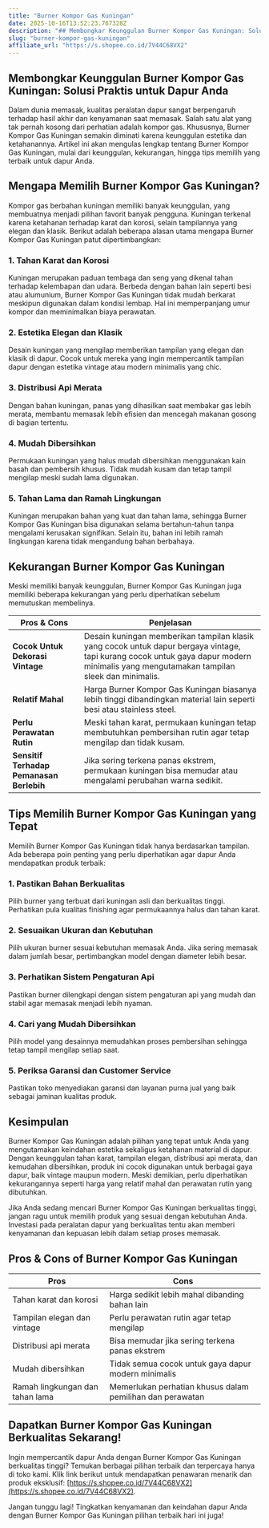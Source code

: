 ```yaml
---
title: "Burner Kompor Gas Kuningan"
date: 2025-10-16T13:52:23.767328Z
description: "## Membongkar Keunggulan Burner Kompor Gas Kuningan: Solusi Praktis untuk Dapur Anda..."
slug: "burner-kompor-gas-kuningan"
affiliate_url: "https://s.shopee.co.id/7V44C68VX2"
---
```

## Membongkar Keunggulan Burner Kompor Gas Kuningan: Solusi Praktis untuk Dapur Anda

Dalam dunia memasak, kualitas peralatan dapur sangat berpengaruh terhadap hasil akhir dan kenyamanan saat memasak. Salah satu alat yang tak pernah kosong dari perhatian adalah kompor gas. Khususnya, Burner Kompor Gas Kuningan semakin diminati karena keunggulan estetika dan ketahanannya. Artikel ini akan mengulas lengkap tentang Burner Kompor Gas Kuningan, mulai dari keunggulan, kekurangan, hingga tips memilih yang terbaik untuk dapur Anda.

## Mengapa Memilih Burner Kompor Gas Kuningan?

Kompor gas berbahan kuningan memiliki banyak keunggulan, yang membuatnya menjadi pilihan favorit banyak pengguna. Kuningan terkenal karena ketahanan terhadap karat dan korosi, selain tampilannya yang elegan dan klasik. Berikut adalah beberapa alasan utama mengapa Burner Kompor Gas Kuningan patut dipertimbangkan:

### 1. Tahan Karat dan Korosi

Kuningan merupakan paduan tembaga dan seng yang dikenal tahan terhadap kelembapan dan udara. Berbeda dengan bahan lain seperti besi atau alumunium, Burner Kompor Gas Kuningan tidak mudah berkarat meskipun digunakan dalam kondisi lembap. Hal ini memperpanjang umur kompor dan meminimalkan biaya perawatan.

### 2. Estetika Elegan dan Klasik

Desain kuningan yang mengilap memberikan tampilan yang elegan dan klasik di dapur. Cocok untuk mereka yang ingin mempercantik tampilan dapur dengan estetika vintage atau modern minimalis yang chic.

### 3. Distribusi Api Merata

Dengan bahan kuningan, panas yang dihasilkan saat membakar gas lebih merata, membantu memasak lebih efisien dan mencegah makanan gosong di bagian tertentu.

### 4. Mudah Dibersihkan

Permukaan kuningan yang halus mudah dibersihkan menggunakan kain basah dan pembersih khusus. Tidak mudah kusam dan tetap tampil mengilap meski sudah lama digunakan.

### 5. Tahan Lama dan Ramah Lingkungan

Kuningan merupakan bahan yang kuat dan tahan lama, sehingga Burner Kompor Gas Kuningan bisa digunakan selama bertahun-tahun tanpa mengalami kerusakan signifikan. Selain itu, bahan ini lebih ramah lingkungan karena tidak mengandung bahan berbahaya.

## Kekurangan Burner Kompor Gas Kuningan

Meski memiliki banyak keunggulan, Burner Kompor Gas Kuningan juga memiliki beberapa kekurangan yang perlu diperhatikan sebelum memutuskan membelinya.

| **Pros & Cons** | **Penjelasan** |
|------------------|----------------|
| **Cocok Untuk Dekorasi Vintage** | Desain kuningan memberikan tampilan klasik yang cocok untuk dapur bergaya vintage, tapi kurang cocok untuk gaya dapur modern minimalis yang mengutamakan tampilan sleek dan minimalis. |
| **Relatif Mahal** | Harga Burner Kompor Gas Kuningan biasanya lebih tinggi dibandingkan material lain seperti besi atau stainless steel. |
| **Perlu Perawatan Rutin** | Meski tahan karat, permukaan kuningan tetap membutuhkan pembersihan rutin agar tetap mengilap dan tidak kusam. |
| **Sensitif Terhadap Pemanasan Berlebih** | Jika sering terkena panas ekstrem, permukaan kuningan bisa memudar atau mengalami perubahan warna sedikit. |

## Tips Memilih Burner Kompor Gas Kuningan yang Tepat

Memilih Burner Kompor Gas Kuningan tidak hanya berdasarkan tampilan. Ada beberapa poin penting yang perlu diperhatikan agar dapur Anda mendapatkan produk terbaik:

### 1. Pastikan Bahan Berkualitas

Pilih burner yang terbuat dari kuningan asli dan berkualitas tinggi. Perhatikan pula kualitas finishing agar permukaannya halus dan tahan karat.

### 2. Sesuaikan Ukuran dan Kebutuhan

Pilih ukuran burner sesuai kebutuhan memasak Anda. Jika sering memasak dalam jumlah besar, pertimbangkan model dengan diameter lebih besar.

### 3. Perhatikan Sistem Pengaturan Api

Pastikan burner dilengkapi dengan sistem pengaturan api yang mudah dan stabil agar memasak menjadi lebih nyaman.

### 4. Cari yang Mudah Dibersihkan

Pilih model yang desainnya memudahkan proses pembersihan sehingga tetap tampil mengilap setiap saat.

### 5. Periksa Garansi dan Customer Service

Pastikan toko menyediakan garansi dan layanan purna jual yang baik sebagai jaminan kualitas produk.

## Kesimpulan

Burner Kompor Gas Kuningan adalah pilihan yang tepat untuk Anda yang mengutamakan keindahan estetika sekaligus ketahanan material di dapur. Dengan keunggulan tahan karat, tampilan elegan, distribusi api merata, dan kemudahan dibersihkan, produk ini cocok digunakan untuk berbagai gaya dapur, baik vintage maupun modern. Meski demikian, perlu diperhatikan kekurangannya seperti harga yang relatif mahal dan perawatan rutin yang dibutuhkan.

Jika Anda sedang mencari Burner Kompor Gas Kuningan berkualitas tinggi, jangan ragu untuk memilih produk yang sesuai dengan kebutuhan Anda. Investasi pada peralatan dapur yang berkualitas tentu akan memberi kenyamanan dan kepuasan lebih dalam setiap proses memasak.

## Pros & Cons of Burner Kompor Gas Kuningan

| **Pros** | **Cons** |
|------------|-----------|
| Tahan karat dan korosi | Harga sedikit lebih mahal dibanding bahan lain |
| Tampilan elegan dan vintage | Perlu perawatan rutin agar tetap mengilap |
| Distribusi api merata | Bisa memudar jika sering terkena panas ekstrem |
| Mudah dibersihkan | Tidak semua cocok untuk gaya dapur modern minimalis |
| Ramah lingkungan dan tahan lama | Memerlukan perhatian khusus dalam pemilihan dan perawatan |

## Dapatkan Burner Kompor Gas Kuningan Berkualitas Sekarang!

Ingin mempercantik dapur Anda dengan Burner Kompor Gas Kuningan berkualitas tinggi? Temukan berbagai pilihan terbaik dan terpercaya hanya di toko kami. Klik link berikut untuk mendapatkan penawaran menarik dan produk eksklusif: [https://s.shopee.co.id/7V44C68VX2](https://s.shopee.co.id/7V44C68VX2).

Jangan tunggu lagi! Tingkatkan kenyamanan dan keindahan dapur Anda dengan Burner Kompor Gas Kuningan pilihan terbaik hari ini juga!